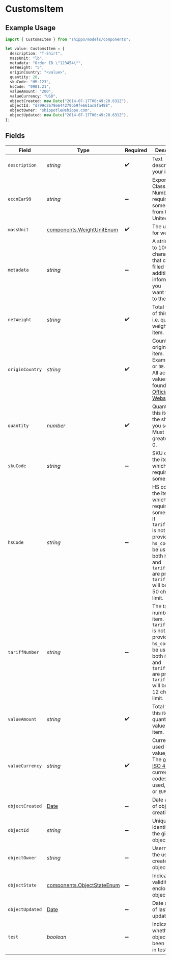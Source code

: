 # CustomsItem

## Example Usage

```typescript
import { CustomsItem } from "shippo/models/components";

let value: CustomsItem = {
  description: "T-Shirt",
  massUnit: "lb",
  metadata: "Order ID \"123454\"",
  netWeight: "5",
  originCountry: "<value>",
  quantity: 20,
  skuCode: "HM-123",
  hsCode: "0901.21",
  valueAmount: "200",
  valueCurrency: "USD",
  objectCreated: new Date("2014-07-17T00:49:20.631Z"),
  objectId: "d799c2679e644279b59fe661ac8fa488",
  objectOwner: "shippotle@shippo.com",
  objectUpdated: new Date("2014-07-17T00:49:20.631Z"),
};
```

## Fields

| Field                                                                                                                                                                                                                       | Type                                                                                                                                                                                                                        | Required                                                                                                                                                                                                                    | Description                                                                                                                                                                                                                 | Example                                                                                                                                                                                                                     |
| --------------------------------------------------------------------------------------------------------------------------------------------------------------------------------------------------------------------------- | --------------------------------------------------------------------------------------------------------------------------------------------------------------------------------------------------------------------------- | --------------------------------------------------------------------------------------------------------------------------------------------------------------------------------------------------------------------------- | --------------------------------------------------------------------------------------------------------------------------------------------------------------------------------------------------------------------------- | --------------------------------------------------------------------------------------------------------------------------------------------------------------------------------------------------------------------------- |
| `description`                                                                                                                                                                                                               | *string*                                                                                                                                                                                                                    | :heavy_check_mark:                                                                                                                                                                                                          | Text description of your item.                                                                                                                                                                                              | T-Shirt                                                                                                                                                                                                                     |
| `eccnEar99`                                                                                                                                                                                                                 | *string*                                                                                                                                                                                                                    | :heavy_minus_sign:                                                                                                                                                                                                          | Export Control Classification Number, required on some exports from the United States.                                                                                                                                      |                                                                                                                                                                                                                             |
| `massUnit`                                                                                                                                                                                                                  | [components.WeightUnitEnum](../../models/components/weightunitenum.md)                                                                                                                                                      | :heavy_check_mark:                                                                                                                                                                                                          | The unit used for weight.                                                                                                                                                                                                   | lb                                                                                                                                                                                                                          |
| `metadata`                                                                                                                                                                                                                  | *string*                                                                                                                                                                                                                    | :heavy_minus_sign:                                                                                                                                                                                                          | A string of up to 100 characters that can be filled with any additional information you <br/>want to attach to the object.                                                                                                  | Order ID "123454"                                                                                                                                                                                                           |
| `netWeight`                                                                                                                                                                                                                 | *string*                                                                                                                                                                                                                    | :heavy_check_mark:                                                                                                                                                                                                          | Total weight of this item, i.e. quantity * weight per item.                                                                                                                                                                 | 5                                                                                                                                                                                                                           |
| `originCountry`                                                                                                                                                                                                             | *string*                                                                                                                                                                                                                    | :heavy_check_mark:                                                                                                                                                                                                          | Country of origin of the item. Example: `US` or `DE`. <br/>All accepted values can be found on the <a href="http://www.iso.org/" target="_blank">Official ISO Website</a>.                                                  |                                                                                                                                                                                                                             |
| `quantity`                                                                                                                                                                                                                  | *number*                                                                                                                                                                                                                    | :heavy_check_mark:                                                                                                                                                                                                          | Quantity of this item in the shipment you send.  Must be greater than 0.                                                                                                                                                    | 20                                                                                                                                                                                                                          |
| `skuCode`                                                                                                                                                                                                                   | *string*                                                                                                                                                                                                                    | :heavy_minus_sign:                                                                                                                                                                                                          | SKU code of the item, which is required by some carriers.                                                                                                                                                                   | HM-123                                                                                                                                                                                                                      |
| `hsCode`                                                                                                                                                                                                                    | *string*                                                                                                                                                                                                                    | :heavy_minus_sign:                                                                                                                                                                                                          | HS code of the item, which is required by some carriers. If `tariff_number` is not provided, `hs_code` will be used.  If both `hs_code` and `tariff_number` are provided, `tariff_number` will be used. 50 character limit. | 0901.21                                                                                                                                                                                                                     |
| `tariffNumber`                                                                                                                                                                                                              | *string*                                                                                                                                                                                                                    | :heavy_minus_sign:                                                                                                                                                                                                          | The tariff number of the item. If `tariff_number` is not provided, `hs_code` will be used. If both `hs_code` and `tariff_number` are provided, `tariff_number` will be used. 12 character limit.                            |                                                                                                                                                                                                                             |
| `valueAmount`                                                                                                                                                                                                               | *string*                                                                                                                                                                                                                    | :heavy_check_mark:                                                                                                                                                                                                          | Total value of this item, i.e. quantity * value per item.                                                                                                                                                                   | 200                                                                                                                                                                                                                         |
| `valueCurrency`                                                                                                                                                                                                             | *string*                                                                                                                                                                                                                    | :heavy_check_mark:                                                                                                                                                                                                          | Currency used for value_amount. The <a href="http://www.xe.com/iso4217.php">official ISO 4217</a> <br/>currency codes are used, e.g.  `USD` or `EUR`.                                                                       | USD                                                                                                                                                                                                                         |
| `objectCreated`                                                                                                                                                                                                             | [Date](https://developer.mozilla.org/en-US/docs/Web/JavaScript/Reference/Global_Objects/Date)                                                                                                                               | :heavy_minus_sign:                                                                                                                                                                                                          | Date and time of object creation.                                                                                                                                                                                           | 2014-07-17T00:49:20.631Z                                                                                                                                                                                                    |
| `objectId`                                                                                                                                                                                                                  | *string*                                                                                                                                                                                                                    | :heavy_minus_sign:                                                                                                                                                                                                          | Unique identifier of the given object.                                                                                                                                                                                      | d799c2679e644279b59fe661ac8fa488                                                                                                                                                                                            |
| `objectOwner`                                                                                                                                                                                                               | *string*                                                                                                                                                                                                                    | :heavy_minus_sign:                                                                                                                                                                                                          | Username of the user who created the object.                                                                                                                                                                                | shippotle@shippo.com                                                                                                                                                                                                        |
| `objectState`                                                                                                                                                                                                               | [components.ObjectStateEnum](../../models/components/objectstateenum.md)                                                                                                                                                    | :heavy_minus_sign:                                                                                                                                                                                                          | Indicates the validity of the enclosing object                                                                                                                                                                              |                                                                                                                                                                                                                             |
| `objectUpdated`                                                                                                                                                                                                             | [Date](https://developer.mozilla.org/en-US/docs/Web/JavaScript/Reference/Global_Objects/Date)                                                                                                                               | :heavy_minus_sign:                                                                                                                                                                                                          | Date and time of last object update.                                                                                                                                                                                        | 2014-07-17T00:49:20.631Z                                                                                                                                                                                                    |
| `test`                                                                                                                                                                                                                      | *boolean*                                                                                                                                                                                                                   | :heavy_minus_sign:                                                                                                                                                                                                          | Indicates whether the object has been created in test mode.                                                                                                                                                                 |                                                                                                                                                                                                                             |